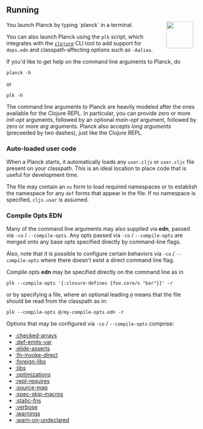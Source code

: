 ## Running

<img width="70" align="right" style="margin: 0ex 1em" src="img/running.jpg">
You launch Planck by typing `planck` in a terminal.

You can also launch Planck using the `plk` script, which integrates with the [`clojure`](https://clojure.org/guides/getting_started) CLI tool to add support for `deps.edn` and classpath-affecting options such as `-Aalias`.

If you'd like to get help on the command line arguments to Planck, do

```
planck -h
```

or

```
plk -h
```

The command line arguments to Planck are heavily modeled after the ones available for the Clojure REPL. In particular, you can provide zero or more _init-opt_ arguments, followed by an optional _main-opt_ argument, followed by zero or more _arg_ arguments. Planck also accepts _long arguments_ (preceeded by two dashes), just like the Clojure REPL.

### Auto-loaded user code

When a Planck starts, it automatically loads any `user.cljs` or `user.cljc` 
file present on your classpath. This is an ideal location to place code
that is useful for development time.

The file may contain an `ns` form to load required namespaces or to establish 
the namespace for any `def` forms that appear in the file. If no namespace 
is specified, `cljs.user` is assumed.
 

### Compile Opts EDN

Many of the command line arguments may also supplied via **edn**, passed via `-co` / `--compile-opts`. Any opts passed via `-co` / `--compile-opts` are merged onto any base opts specified directly by command-line flags.

Also, note that it is possible to configure certain behaviors via `-co` / `--compile-opts` where there doesn't exist a direct command line flag.

Compile opts **edn** may be specified directly on the command line as in

```
plk --compile-opts '{:closure-defines {foo.core/x "bar"}}' -r
```

or by specifying a file, where an optional leading `@` means that the file should be read from the classpath as in:

```
plk --compile-opts @/my-compile-opts.edn -r
```

Options that may be configured via `-co` / `--compile-opts` comprise:

- [:checked-arrays](https://clojurescript.org/reference/compiler-options#checked-arrays)
- [:def-emits-var](https://clojurescript.org/reference/repl-options#def-emits-var)
- [:elide-asserts](https://clojurescript.org/reference/compiler-options#elide-asserts)
- [:fn-invoke-direct](https://clojurescript.org/reference/compiler-options#fn-invoke-direct)
- [:foreign-libs](https://clojurescript.org/reference/compiler-options#foreign-libs)
- [:libs](https://clojurescript.org/reference/compiler-options#libs)
- [:optimizations](https://clojurescript.org/reference/compiler-options#optimizations)
- [:repl-requires](https://clojurescript.org/reference/repl-options#repl-requires)
- [:source-map](https://clojurescript.org/reference/compiler-options#source-map)
- [:spec-skip-macros](https://clojurescript.org/reference/compiler-options#spec-skip-macros)
- [:static-fns](https://clojurescript.org/reference/compiler-options#static-fns)
- [:verbose](https://clojurescript.org/reference/compiler-options#verbose)
- [:warnings](https://clojurescript.org/reference/compiler-options#warnings)
- [:warn-on-undeclared](https://clojurescript.org/reference/repl-options#warn-on-undeclared)

